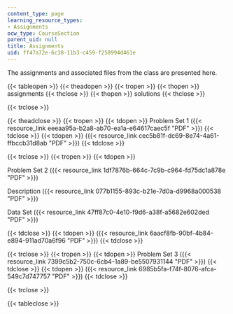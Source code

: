 ```yaml
---
content_type: page
learning_resource_types:
- Assignments
ocw_type: CourseSection
parent_uid: null
title: Assignments
uid: ff47a72e-6c38-11b3-c459-f258994d461e
---
```


The assignments and associated files from the class are presented here.

{{< tableopen >}}
{{< theadopen >}}
{{< tropen >}}
{{< thopen >}}
assignments
{{< thclose >}}
{{< thopen >}}
solutions
{{< thclose >}}

{{< trclose >}}

{{< theadclose >}}
{{< tropen >}}
{{< tdopen >}}
Problem Set 1 ({{< resource_link eeeaa95a-b2a8-ab70-ea1a-e64617caec5f "PDF" >}})
{{< tdclose >}}
{{< tdopen >}}
({{< resource_link cec5b81f-dc69-8e74-4a61-ffbccb31d8ab "PDF" >}})
{{< tdclose >}}

{{< trclose >}}
{{< tropen >}}
{{< tdopen >}}


Problem Set 2 ({{< resource_link 1df7876b-664c-7c9b-c964-fd75dc1a878e "PDF" >}})

Description ({{< resource_link 077b1155-893c-b21e-7d0a-d9968a000538 "PDF" >}})

Data Set ({{< resource_link 47ff87c0-4e10-f9d6-a38f-a5682e602ded "PDF" >}})


{{< tdclose >}}
{{< tdopen >}}
({{< resource_link 6aacf8fb-90bf-4b84-e894-911ad70a6f96 "PDF" >}})
{{< tdclose >}}

{{< trclose >}}
{{< tropen >}}
{{< tdopen >}}
Problem Set 3 ({{< resource_link 7399c5b2-750c-6cb4-1a89-be5507931144 "PDF" >}})
{{< tdclose >}}
{{< tdopen >}}
({{< resource_link 6985b5fa-f74f-8076-afca-549c7d747757 "PDF" >}})
{{< tdclose >}}

{{< trclose >}}

{{< tableclose >}}